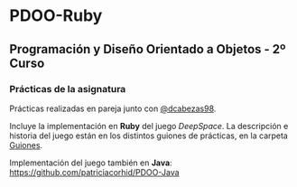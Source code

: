 # PDOO-Ruby
## Programación y Diseño Orientado a Objetos - 2º Curso
### Prácticas de la asignatura

Prácticas realizadas en pareja junto con [@dcabezas98](https://github.com/dcabezas98).

Incluye la implementación en **Ruby** del juego *DeepSpace*. 
La descripción e historia del juego están en los distintos guiones de prácticas, 
en la carpeta [Guiones](https://github.com/patriciacorhid/PDOO-Java/tree/master/Guiones).

Implementación del juego también en **Java**: https://github.com/patriciacorhid/PDOO-Java
